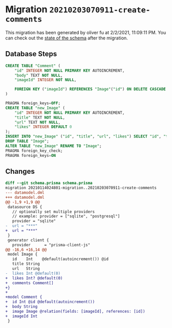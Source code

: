 # Migration `20210203070911-create-comments`

This migration has been generated by oliver fu at 2/2/2021, 11:09:11 PM.
You can check out the [state of the schema](./schema.prisma) after the migration.

## Database Steps

```sql
CREATE TABLE "Comment" (
    "id" INTEGER NOT NULL PRIMARY KEY AUTOINCREMENT,
    "body" TEXT NOT NULL,
    "imageId" INTEGER NOT NULL,

    FOREIGN KEY ("imageId") REFERENCES "Image"("id") ON DELETE CASCADE ON UPDATE CASCADE
)

PRAGMA foreign_keys=OFF;
CREATE TABLE "new_Image" (
    "id" INTEGER NOT NULL PRIMARY KEY AUTOINCREMENT,
    "title" TEXT NOT NULL,
    "url" TEXT NOT NULL,
    "likes" INTEGER DEFAULT 0
);
INSERT INTO "new_Image" ("id", "title", "url", "likes") SELECT "id", "title", "url", "likes" FROM "Image";
DROP TABLE "Image";
ALTER TABLE "new_Image" RENAME TO "Image";
PRAGMA foreign_key_check;
PRAGMA foreign_keys=ON
```

## Changes

```diff
diff --git schema.prisma schema.prisma
migration 20210114024801-migration..20210203070911-create-comments
--- datamodel.dml
+++ datamodel.dml
@@ -1,9 +1,9 @@
 datasource DS {
   // optionally set multiple providers
   // example: provider = ["sqlite", "postgresql"]
   provider = "sqlite"
-  url = "***"
+  url = "***"
 }
 generator client {
   provider      = "prisma-client-js"
@@ -16,6 +16,14 @@
 model Image {
   id    Int    @default(autoincrement()) @id
   title String
   url   String
-  likes Int @default(0)
+  likes Int? @default(0)
+  comments Comment[]
+}
+
+model Comment {
+  id Int @id @default(autoincrement())
+  body String
+  image Image @relation(fields: [imageId], references: [id])
+  imageId Int
 }
```


